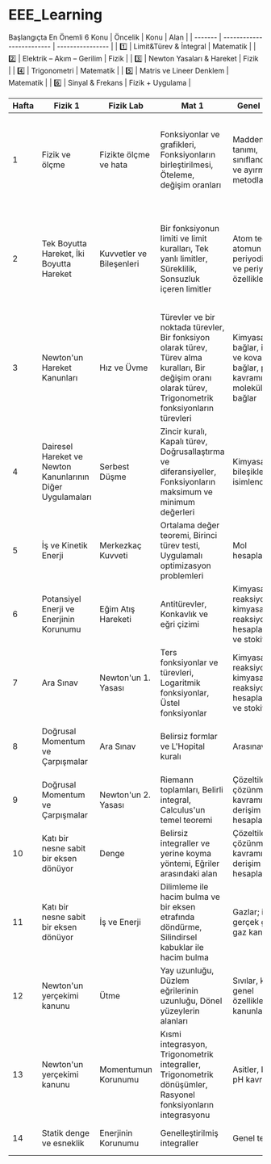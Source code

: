 # EEE_Learning

Başlangıçta En Önemli 6 Konu
| Öncelik | Konu                      | Alan             |
| ------- | ------------------------- | ---------------- |
| 1️⃣     | Limit&Türev & İntegral          | Matematik        |
| 2️⃣     | Elektrik – Akım – Gerilim | Fizik            |
| 3️⃣     | Newton Yasaları & Hareket | Fizik            |
| 4️⃣     | Trigonometri              | Matematik        |
| 5️⃣     | Matris ve Lineer Denklem  | Matematik        |
| 6️⃣     | Sinyal & Frekans          | Fizik + Uygulama |



| Hafta | Fizik 1 | Fizik Lab | Mat 1 | Genel Kimya | EEM Giriş | Programlama |
|-------|---------|-----------|-------|------------|-----------|-------------|
| 1     | Fizik ve ölçme | Fizikte ölçme ve hata | Fonksiyonlar ve grafikleri, Fonksiyonların birleştirilmesi, Öteleme, değişim oranları | Maddenin tanımı, sınıflandırılması ve ayırma metodları | Dönem boyunca görülecek dersler, Bölüm Tanıtımı ve dönemiçi konu başlıkları | - |
| 2     | Tek Boyutta Hareket, İki Boyutta Hareket | Kuvvetler ve Bileşenleri | Bir fonksiyonun limiti ve limit kuralları, Tek yanlı limitler, Süreklilik, Sonsuzluk içeren limitler | Atom teorisi, atomun yapısı, periyodik tablo ve periyodik özellikler | Elektrik anabilim dalında konular, Mühendislik tanımı, Cihazlara bakış | Programlamaya Giriş, Temel kavramlar (bilgisayarın çalışma prensibi, sayı sistemleri, mantıksal ifadeler ve aritmetik işlemler) |
| 3     | Newton'un Hareket Kanunları | Hız ve Üvme | Türevler ve bir noktada türevler, Bir fonksiyon olarak türev, Türev alma kuralları, Bir değişim oranı olarak türev, Trigonometrik fonksiyonların türevleri | Kimyasal bağlar, iyonik ve kovalent bağlar, polarite kavramı, moleküllerarası bağlar | Elektrik ve Elektronik biliminin uygulama alanları | Algoritma kavramı ve önemi, Algoritma türleri, algoritma geliştirmek, satır kod, sayaç yapıları, koşul/karar durumları |
| 4     | Dairesel Hareket ve Newton Kanunlarının Diğer Uygulamaları | Serbest Düşme | Zincir kuralı, Kapalı türev, Doğrusallaştırma ve diferansiyeller, Fonksiyonların maksimum ve minimum değerleri | Kimyasal bileşiklerin isimlendirilmesi | Taban Aritmetiği | Akış diyagramları ve çoklu koşul yapıları |
| 5     | İş ve Kinetik Enerji | Merkezkaç Kuvveti | Ortalama değer teoremi, Birinci türev testi, Uygulamalı optimizasyon problemleri | Mol hesaplamaları | Bit Aritmetiği | Sözde Kod (Pseudo-Code) Yazım Kuralları ve Algoritmalar Arasında Dönüşüm |
| 6     | Potansiyel Enerji ve Enerjinin Korunumu | Eğim Atış Hareketi | Antitürevler, Konkavlık ve eğri çizimi | Kimyasal reaksiyonlar, kimyasal reaksiyon hesaplamaları ve stokiyometri | Devre Elemanları | Temel algoritma örnekleri, genel uygulamalar |
| 7     | Ara Sınav | Newton'un 1. Yasası | Ters fonksiyonlar ve türevleri, Logaritmik fonksiyonlar, Üstel fonksiyonlar | Kimyasal reaksiyonlar, kimyasal reaksiyon hesaplamaları ve stokiyometri | Devre bağlantıları | Python programlama dili ve özellikleri, Akış diyagramlarından kodlamaya geçiş |
| 8     | Doğrusal Momentum ve Çarpışmalar | Ara Sınav | Belirsiz formlar ve L'Hopital kuralı | Arasınav | Seri ve paralel Devrelerin analizi | Temel veri türleri, liste, tuple, dictionary, mantık operatörleri |
| 9     | Doğrusal Momentum ve Çarpışmalar | Newton'un 2. Yasası | Riemann toplamları, Belirli integral, Calculus'un temel teoremi | Çözeltiler, çözünme kavramı, derişim hesaplamaları | Seri ve paralel devrelerin analizi | Üyelik operatörleri, kimlik operatörü, if döngüsü |
| 10    | Katı bir nesne sabit bir eksen dönüyor | Denge | Belirsiz integraller ve yerine koyma yöntemi, Eğriler arasındaki alan | Çözeltiler, çözünme kavramı, derişim hesaplamaları | Seri ve paralel devrelerin analizi | for, while döngüleri |
| 11    | Katı bir nesne sabit bir eksen dönüyor | İş ve Enerji | Dilimleme ile hacim bulma ve bir eksen etrafında döndürme, Silindirsel kabuklar ile hacim bulma | Gazlar; ideal ve gerçek gazlar, gaz kanunları | Seri ve paralel devrelerin analizi | Fonksiyon çağırma, argüman alma |
| 12    | Newton'un yerçekimi kanunu | Ütme | Yay uzunluğu, Düzlem eğrilerinin uzunluğu, Dönel yüzeylerin alanları | Sıvılar, katılar; genel özellikleri ve kanunları | Osiloskop ve Sinyaller | Modüller, paketler |
| 13    | Newton'un yerçekimi kanunu | Momentumun Korunumu | Kısmi integrasyon, Trigonometrik integraller, Trigonometrik dönüşümler, Rasyonel fonksiyonların integrasyonu | Asitler, bazlar, pH kavramı | Sinyal ve Parametreleri | Matplotlib ile grafik işlemleri, exe oluşturma |
| 14    | Statik denge ve esneklik | Enerjinin Korunumu | Genelleştirilmiş integraller | Genel tekrar | Elektronik devre örnekleri | Makine öğrenmesi, GUI |

